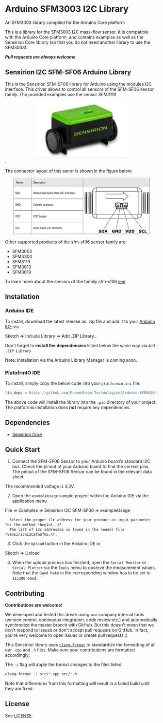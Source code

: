 # Arduino SFM3003 I2C Library

 An SFM3003 library compiled for the Arduino Core platform

 This is a library for the SFM3003 I2C mass-flow sensor. It is compatible with the Arduino Core platform, and contains examples as well as the Sensirion Core library (so that you do not need another library to use the SFM3003).

 ***Pull requests are always welcome***

## Sensirion I2C SFM-SF06 Arduino Library

This is the Sensirion SFM-SF06 library for Arduino using the
modules I2C interface. This driver allows to control all sensors of the SFM-SF06 sensor family.
The provided examples use the sensor *SFM3119*
[<center><img src="images/sfm3119.png" width="300px"></center>](./images/sfm3119.png).

The connector layout of this senor is shown in the figure below:
<center><img src="images/sfm3119_pinout.png" width="450px"></center>

Other supported products of the sfm-sf06 sensor family are:

* SFM3003
* SFM4300
* SFM3119
* SFM3013
* SFM3019

To learn more about the sensors of the familiy sfm-sf06 [see](https://www.sensirion.com/flow-sensors)

## Installation

### Arduino IDE

To install, download the latest release as .zip file and add it to your
[Arduino IDE](http://www.arduino.cc/en/main/software) via

 Sketch => Include Library => Add .ZIP Library...

Don't forget to **install the dependencies** listed below the same way via `Add
.ZIP Library`

Note: Installation via the Arduino Library Manager is coming soon.

### PlatofrmIO IDE

To install, simply copy the below code into your `platformio.ini` file:

```ini
lib_deps = https://github.com/Prometheon-Technologies/Arduino-SFM3003-I2C-Library.git
```

The above code will install the library into the `.pio` directory of your project. The platformio installation does ***not*** require any dependencies.

## Dependencies

* [Sensirion Core](https://github.com/Sensirion/arduino-core)

## Quick Start

1. Connect the SFM-SF06 Sensor to your Arduino board's standard
   I2C bus. Check the pinout of your Arduino board to find the correct pins.
   The pinout of the SFM-SF06 Sensor can be found in the relevant
   data sheet.

The recommended voltage is 3.3V.

2. Open the `exampleUsage` sample project within the Arduino IDE via the application menu

  File => Examples => Sensirion I2C SFM-SF06 => exampleUsage

      Select the proper i2c address for your product as input parameter for the method *begin(..)*
      The list of i2c addresses is found in the header file *SensirionI2CSfmSf06.h*.

3. Click the `Upload` button in the Arduino IDE or

  Sketch => Upload

4. When the upload process has finished, open the `Serial Monitor` or `Serial
   Plotter` via the `Tools` menu to observe the measurement values. Note that
   the `Baud Rate` in the corresponding window has to be set to `115200 baud`.

## Contributing

**Contributions are welcome!**

We developed and tested this driver using our company internal tools (version
control, continuous integration, code review etc.) and automatically
synchronize the master branch with GitHub. But this doesn't mean that we don't
respond to issues or don't accept pull requests on GitHub. In fact, you're very
welcome to open issues or create pull requests :)

This Sensirion library uses
[`clang-format`](https://releases.llvm.org/download.html) to standardize the
formatting of all our `.cpp` and `.h` files. Make sure your contributions are
formatted accordingly:

The `-i` flag will apply the format changes to the files listed.

```bash
clang-format -i src/*.cpp src/*.h
```

Note that differences from this formatting will result in a failed build until
they are fixed.

## License

See [LICENSE](LICENSE).
